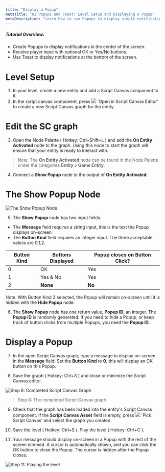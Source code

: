 ```yaml
---
title: "Display a Popup"
metaTitle: "UI Popups and Toast: Level Setup and Displaying a Popup"
metaDescription: "Learn how to use Popups to display simple notifications in the center of the screen with optional, OK or Yes/No buttons. Use Toast to display notifications at the bottom of the screen."
---
```


##### Tutorial Overview:
 -  Create Popups to display notifications in the center of the screen.
 -  Receive player input with optional OK or Yes/No buttons.
 -  Use Toast to display notifications at the bottom of the screen.

# Level Setup

1. In your level, create a new entity and add a Script Canvas component to it.
2. In the script canvas component, press ![](/images/icons/editor/open.png) 'Open in Script Canvas Editor' to create a new Script Canvas graph for the entity.

# Edit the SC graph

3. Open the Node Palette ( Hotkey: Ctrl+Shift+L ) and add the **On Entity Activated**  node to the graph. Using this node to start the graph will ensure that your entity is ready to interact with.

>Note: The **On Entity Activated** node can be found in the Node Palette under the categories **Entity > Game Entity**.

4. Connect a **Show Popup** node to the output of **On Entity Activated**.

# The Show Popup Node

![The Show Popup Node](/images/01/popups-03.png?raw=true "The Show Popup Node")

5. The **Show Popup** node has two input fields.

- The **Message** field requires a string input, this is the text the Popup displays on-screen.
- The **Button Kind** field requires an integer input. The three acceptable values are 0,1,2.

|Button Kind|Buttons Displayed|Popup closes on Button Click?|
|----|----|----|
|0|OK|Yes|
|1|Yes & No|Yes|
|2|**None**|**No**|

Note: With Button Kind 2 selected, the Popup will remain on-screen until it is hidden with the **Hide Popup** node.

6. The **Show Popup** node has one return value, **Popup ID**, an integer. The **Popup ID** is randomly generated. If you need to hide a Popup, or keep track of button clicks from multiple Popups, you need the **Popup ID**.

# Display a Popup

7. In the open Script Canvas graph, type a message to display on-screen in the **Message** field. Set the **Button Kind** to **0**, this will display an OK button on this Popup.

8. Save the graph ( Hotkey: Ctrl+S ) and close or minimize the Script Canvas editor.

![Step 8: Completed Script Canvas Graph](/images/01/popups-04.png "Step 8: Completed Script Canvas Graph")
> Step 8: The completed Script Canvas graph

9. Check that the graph has been loaded into the entity's Script Canvas component. If the **Script Canvas Asset** field is empty, press ![](/images/icons/editor/tree.png) 'Pick Script Canvas' and select the graph you created.

10. Save the level ( Hotkey: Ctrl+S ). Play the level ( Hotkey: Ctrl+G ).

11. Your message should display on-screen in a Popup with the rest of the screen dimmed. A cursor is automatically shown, and you can click the OK button to close the Popup. The cursor is hidden after the Popup closes.

![Step 11: Playing the level](/images/01/popups-05.png "Step 11: Playing the level")

